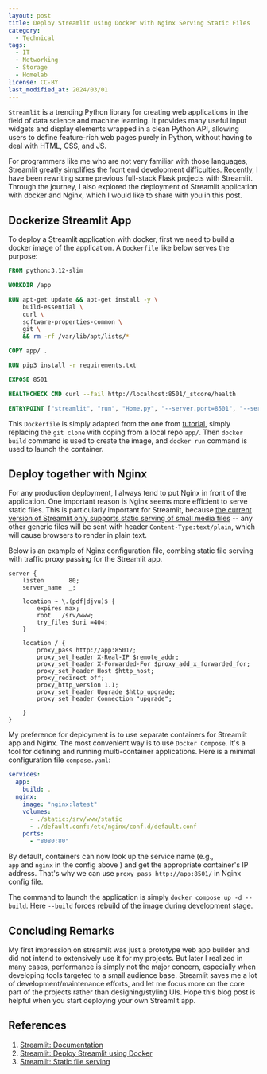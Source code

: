 ```yaml
---
layout: post
title: Deploy Streamlit using Docker with Nginx Serving Static Files
category:
  - Technical
tags:
  - IT
  - Networking
  - Storage
  - Homelab
license: CC-BY
last_modified_at: 2024/03/01
---
```


`Streamlit` is a trending Python library for creating web applications in the field of data science and machine learning. It provides many useful input widgets and display elements wrapped in a clean Python API, allowing users to define feature-rich web pages purely in Python, without having to deal with HTML, CSS, and JS. 

For programmers like me who are not very familiar with those languages, Streamlit greatly simplifies the front end development difficulties. Recently, I have been rewriting some previous full-stack Flask projects with Streamlit. Through the journey, I also explored the deployment of Streamlit application with docker and Nginx, which I would like to share with you in this post. 

## Dockerize Streamlit App

To deploy a Streamlit application with docker, first we need to build a docker image of the application. A `Dockerfile` like below serves the purpose:

```dockerfile
FROM python:3.12-slim

WORKDIR /app

RUN apt-get update && apt-get install -y \
    build-essential \
    curl \
    software-properties-common \
    git \
    && rm -rf /var/lib/apt/lists/*

COPY app/ .

RUN pip3 install -r requirements.txt

EXPOSE 8501

HEALTHCHECK CMD curl --fail http://localhost:8501/_stcore/health

ENTRYPOINT ["streamlit", "run", "Home.py", "--server.port=8501", "--server.address=0.0.0.0"]
```

This `Dockerfile` is simply adapted from the one from [tutorial](https://docs.streamlit.io/knowledge-base/tutorials/deploy/docker), simply replacing the `git clone` with coping from a local repo `app/`. Then `docker build` command is used to create the image, and `docker run` command is used to launch the container. 

## Deploy together with Nginx

For any production deployment, I always tend to put Nginx in front of the application. One important reason is Nginx seems more efficient to serve static files. This is particularly important for Streamlit, because [the current version of Streamlit only supports static serving of small media files](https://docs.streamlit.io/library/advanced-features/static-file-serving) -- any other generic files will be sent with header `Content-Type:text/plain`, which will cause browsers to render in plain text. 

Below is an example of Nginx configuration file, combing static file serving with traffic proxy passing for the Streamlit app.  

```nginx
server {
    listen       80;
    server_name  _;
        
    location ~ \.(pdf|djvu)$ {
        expires max;
        root   /srv/www;
        try_files $uri =404;
    }

    location / {
        proxy_pass http://app:8501/;
        proxy_set_header X-Real-IP $remote_addr;
        proxy_set_header X-Forwarded-For $proxy_add_x_forwarded_for;
        proxy_set_header Host $http_host;
        proxy_redirect off;
        proxy_http_version 1.1;
        proxy_set_header Upgrade $http_upgrade;
        proxy_set_header Connection "upgrade";

    }
}
```

My preference for deployment is to use separate containers for Streamlit app and Nginx. The most convenient way is to use `Docker Compose`. It's a tool for defining and running multi-container applications. Here is a minimal configuration file `compose.yaml`:

```yaml
services:
  app:
    build: .
  nginx:
    image: "nginx:latest"
    volumes:
      - ./static:/srv/www/static
      - ./default.conf:/etc/nginx/conf.d/default.conf
    ports:
      - "8080:80"
```

By default, containers can now look up the service name (e.g., `app` and `nginx` in the config above ) and get the appropriate container's IP address. That's why we can use `proxy_pass http://app:8501/` in Nginx config file. 

The command to launch the application is simply `docker compose up -d --build`. Here `--build` forces rebuild of the image during development stage.
## Concluding Remarks

My first impression on streamlit was just a prototype web app builder and did not intend to extensively use it for my projects. But later I realized in many cases, performance is simply not the major concern, especially when developing tools targeted to a small audience base.
Streamlit saves me a lot of development/maintenance efforts, and let me focus more on the core part of the projects rather than designing/styling UIs. Hope this blog post is helpful when you start deploying your own Streamlit app. 

## References

1. [Streamlit: Documentation](https://docs.streamlit.io)
2. [Streamlit: Deploy Streamlit using Docker](https://docs.streamlit.io/knowledge-base/tutorials/deploy/docker)
3. [Streamlit: Static file serving](https://docs.streamlit.io/library/advanced-features/static-file-serving)

